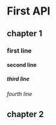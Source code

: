# First API
## chapter 1
### first line
#### second line
##### third line
###### fourth line
## chapter 2
